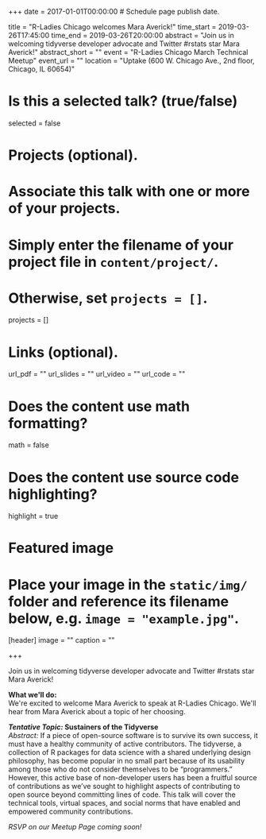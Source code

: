 +++
date = 2017-01-01T00:00:00  # Schedule page publish date.

title = "R-Ladies Chicago welcomes Mara Averick!"
time_start = 2019-03-26T17:45:00
time_end = 2019-03-26T20:00:00
abstract = "Join us in welcoming tidyverse developer advocate and Twitter #rstats star Mara Averick!"
abstract_short = ""
event = "R-Ladies Chicago March Technical Meetup"
event_url = ""
location = "Uptake (600 W. Chicago Ave., 2nd floor, Chicago, IL 60654)"

# Is this a selected talk? (true/false)
selected = false

# Projects (optional).
#   Associate this talk with one or more of your projects.
#   Simply enter the filename of your project file in `content/project/`.
#   Otherwise, set `projects = []`.
projects = []

# Links (optional).
url_pdf = ""
url_slides = ""
url_video = ""
url_code = ""

# Does the content use math formatting?
math = false

# Does the content use source code highlighting?
highlight = true

# Featured image
# Place your image in the `static/img/` folder and reference its filename below, e.g. `image = "example.jpg"`.
[header]
image = ""
caption = ""

+++
  
Join us in welcoming tidyverse developer advocate and Twitter #rstats star Mara Averick!  
    
**What we'll do:**  
We're excited to welcome Mara Averick to speak at R-Ladies Chicago. We'll hear from Mara Averick about a topic of her choosing.  
  
  

**_Tentative Topic:_ Sustainers of the Tidyverse**  
*Abstract:* If a piece of open-source software is to survive its own success, it must have a healthy community of active contributors. The tidyverse, a collection of R packages for data science with a shared underlying design philosophy, has become popular in no small part because of its usability among those who do not consider themselves to be “programmers.” However, this active base of non-developer users has been a fruitful source of contributions as we’ve sought to highlight aspects of contributing to open source beyond committing lines of code. This talk will cover the technical tools, virtual spaces, and social norms that have enabled and empowered community contributions.  
  
  

*RSVP on our Meetup Page coming soon!*  
  
